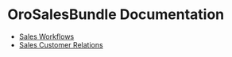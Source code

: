 OroSalesBundle Documentation
===============================

- [Sales Workflows](./reference/workflows.md)
- [Sales Customer Relations](./reference/customer.md)
